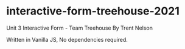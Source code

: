 # interactive-form-treehouse-2021
 Unit 3 Interactive Form - Team Treehouse
 By Trent Nelson
 
 Written in Vanilla JS, No dependencies required. 
